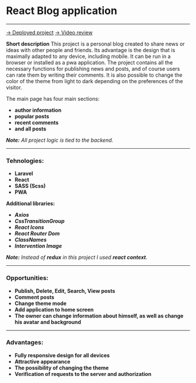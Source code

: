 # React Blog application
___

[-> Deployed project](http://deprog.zzz.com.ua/)
[-> Video review](https://www.youtube.com/watch?v=4nQzi1nSuxI&t=33s&ab_channel=DeProg)

**Short description**
This project is a personal blog created to share news or ideas with other people and friends. Its advantage is the design that is maximally adapted to any device, including mobile. It can be run in a browser or installed as a pwa application. The project contains all the necessary functions for publishing news and posts, and of course users can rate them by writing their comments. It is also possible to change the color of the theme from light to dark depending on the preferences of the visitor.


The main page has four main sections: 
+ **author information**
+ **popular posts**
+ **recent comments**
+ **and all posts**

***Note:*** *All project logic is tied to the backend.*

___

### Tehnologies:
+ **Laravel**
+ **React**
+ **SASS (Scss)**
+ **PWA**

**Additional libraries:**
+ ***Axios***
+ ***CssTransitionGroup***
+ ***React Icons***
+ ***React Router Dom***
+ ***ClassNames***
+ ***Intervention Image***

***Note:*** *Instead of **redux** in this project I used **react context**.*

___

### Opportunities:
+ **Publish, Delete, Edit, Search, View posts**
+ **Comment posts**
+ **Change theme mode**
+ **Add application to home screen**
+ **The owner can change information about himself, as well as change his avatar and background**

___

### Advantages:
+ **Fully responsive design for all devices**
+ **Attractive appearance**
+ **The possibility of changing the theme**
+ **Verification of requests to the server and authorization**




